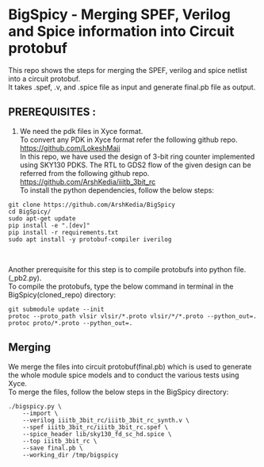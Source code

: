 # BigSpicy - Merging SPEF, Verilog and Spice information into Circuit protobuf <br/>
This repo shows the steps for merging the SPEF, verilog and spice netlist into a circuit protobuf.<br/>
It takes .spef, .v, and .spice file as input and generate final.pb file as output.<br/>
## PREREQUISITES : </br>
1. We need the pdk files in Xyce format.<br/>
   To convert any PDK in Xyce format refer the following github repo.<br/>
   https://github.com/LokeshMaji <br/>
   In this repo, we have used the design of 3-bit ring counter implemented using SKY130 PDKS. The RTL to GDS2 flow of the given design can be referred from the following github repo.<br/>
https://github.com/ArshKedia/iiitb_3bit_rc <br/>
To install the python dependencies, follow the below steps: <br/>
```
git clone https://github.com/ArshKedia/BigSpicy
cd BigSpicy/
sudo apt-get update
pip install -e ".[dev]"
pip install -r requirements.txt
sudo apt install -y protobuf-compiler iverilog
```
<br/>

Another prerequisite for this step is to compile protobufs into python file.(_pb2.py).<br/>
To compile the protobufs, type the below command in terminal in the BigSpicy(cloned_repo) directory:<br/>
```
git submodule update --init  
protoc --proto_path vlsir vlsir/*.proto vlsir/*/*.proto --python_out=.
protoc proto/*.proto --python_out=.
```
## Merging <br/>
We merge the files into circuit protobuf(final.pb) which is used to generate the whole module spice models and to conduct the various tests using Xyce.<br/>
To merge the files, follow the below steps in the BigSpicy directory: <br/>
```
./bigspicy.py \
    --import \
    --verilog iiitb_3bit_rc/iiitb_3bit_rc_synth.v \
    --spef iiitb_3bit_rc/iiitb_3bit_rc.spef \
    --spice_header lib/sky130_fd_sc_hd.spice \
    --top iiitb_3bit_rc \
    --save final.pb \
    --working_dir /tmp/bigspicy
```


